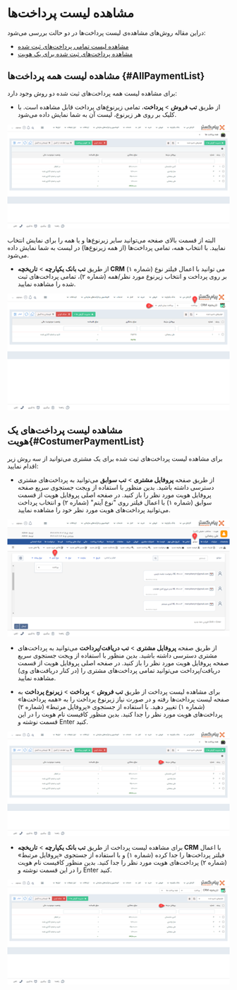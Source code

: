 # مشاهده لیست پرداخت‌ها
دراین مقاله روش‌های مشاهده‌ی لیست پرداخت‌ها در دو حالت بررسی می‌شود:
- [مشاهده لیست تمامی پرداخت‌های ثبت شده](#AllPaymentList)
- [مشاهده پرداخت‌های ثبت شده برای یک هویت](#CostumerPaymentList)

## مشاهده لیست همه پرداخت‌ها {#AllPaymentList}
برای مشاهده لیست همه پرداخت‌های ثبت شده دو روش وجود دارد:
- از طریق **تب فروش** > **پرداخت**، تمامی زیرنوع‌های پرداخت‌  قابل مشاهده است. با کلیک بر روی هر زیرنوع، لیست آن به شما نمایش داده می‌شود.

![مسیر اول نمایش لیست پرداخت‌ها تمامی هویت‌ها](./Images/all-payment-list-method1.png)

البته از قسمت بالای صفحه می‌توانید سایر زیرنوع‌ها و یا همه را برای نمایش انتخاب نمایید. با انتخاب همه، تمامی پرداخت‌ها (از همه زیرنوع‌ها) در لیست به شما نمایش داده می‌شود.

- از طریق **تب بانک یکپارچه** > **تاریخچه CRM**  می توانید با اعمال فیلتر نوع (شماره ۱) بر روی پرداخت و انتخاب زیرنوع مورد نظر/همه (شماره ۲)، تمامی پرداخت‌های ثبت شده را مشاهده نمایید.

![مسیر دوم نمایش لیست پرداخت تمامی هویت‌ها](./Images/all-payment-list-method2.png)

## مشاهده لیست پرداخت‌های یک هویت{#CostumerPaymentList}
برای مشاهده لیست پرداخت‌های ثبت شده برای یک مشتری می‌توانید از سه روش زیر اقدام نمایید:
- از طریق صفحه **پروفایل مشتری** > **تب سوابق** می‌توانید به پرداخت‌های مشتری دسترسی داشته باشید. بدین منظور با استفاده از ویجت جستجوی سریع صفحه پروفایل هویت مورد نظر را باز کنید. در صفحه اصلی پروفایل هویت از قسمت سوابق (شماره ۱) با اعمال فیلتر روی "نوع آیتم" (شماره ۲) و انتخاب پرداخت می‌توانید پرداخت‌های هویت مورد نظر خود را مشاهده نمایید.

![مسیر اول نمایش لیست پرداخت‌های یک هویت ](./Images/costumer-payment-list-method1.png)

- از طریق صفحه **پروفایل مشتری** > **تب دریافت/پرداخت** می‌توانید به پرداخت‌های مشتری دسترسی داشته باشید. بدین منظور با استفاده از ویجت جستجوی سریع صفحه پروفایل هویت مورد نظر را باز کنید. در صفحه اصلی پروفایل هویت از قسمت دریافت/پرداخت می‌توانید تمامی پرداخت‌های مشتری را (در کنار دریافت‌های وی) مشاهده نمایید.

- برای مشاهده لیست پرداخت از طریق **تب فروش** > **پرداخت** > **زیرنوع پرداخت** به صفحه لیست پرداخت‌ها رفته و در صورت نیاز زیرنوع پرداخت را به «همه پرداخت‌ها» (شماره ۱) تغییر دهید. با استفاده از جستجوی «پروفایل مرتبط» (شماره ۲) پرداخت‌های 
هویت مورد نظر را جدا کنید. بدین منظور کافیست نام هویت را در این قسمت نوشته و Enter کنید.

![مسیر دوم نمایش لیست پرداخت‌های یک هویت ](./Images/costumer-payment-list-method2.png)

- برای مشاهده لیست پرداخت از طریق **تب بانک یکپارچه** > **تاریخچه CRM** با اعمال فیلتر  پرداخت‌ها را جدا کرده (شماره ۱) و با استفاده از جستجوی «پروفایل مرتبط» (شماره ۲) پرداخت‌های 
هویت مورد نظر را جدا کنید. بدین منظور کافیست نام هویت را در این قسمت نوشته و Enter کنید.

![مسیر سوم نمایش لیست پرداخت‌های یک هویت ](./Images/costumer-payment-list-method3.png)
